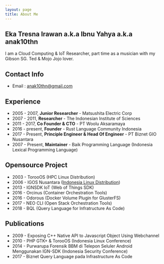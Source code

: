 ```yaml
---
layout: page
title: About Me
---
```

## Eka Tresna Irawan a.k.a Ibnu Yahya a.k.a anak10thn
I am a Cloud Computing & IoT Researcher, part time as a musician with my Gibson SG. Ted & Mojo Jojo lover.

## Contact Info
* Email : anak10thn@gmail.com

## Experience
* 2005 - 2007, **Junior Researcher** - Matsushita Electric Corp
* 2007 - 2011, **Researcher** - The Indonesian Institute of Sciences
* 2011 - 2017, **Co Founder & CTO** - PT Woolu Aksaramaya
* 2016 - present, **Founder** - Rust Language Community Indonesia
* 2017 - Present, **Principle Engineer & Head Of Engineer** - PT Biznet GIO Nusantara
* 2007 - Present, **Maintainer** - Baik Programming Language (Indonesia Lexical Programming Language)

## Opensource Project
* 2003 - TorooOS (HPC Linux Distribution)
* 2006 - IGOS Nusantara ([Indonesia Linux Distribution](https://fedoraproject.org/wiki/List_of_Fedora_remixes#IGOS_Nusantara_.28IGN.29))
* 2013 - IGNSDK IoT (Web of Things SDK)
* 2016 - Orcinus (Container Orchestration Tools)
* 2016 - Odorous (Docker Volume Plugin for GlusterFS)
* 2017 - NEO CLI (Open Stack Orchestration Tools)
* 2018 - BQL (Query Language for Infratructure As Code)

## Publications
* 2009 - Exposing  C++  Native  API  to  Javascript  Object  Using  Webchannel 
* 2010 - PHP  GTK+  &  TorooOS  (Indonesia  Linux  Conference)
* 2014 - Purwarupa  Forensik  BBM  di  Telepon  Seluler  Android  Menggunakan  IGN-SDK  (Indonesia  Security  Conference)
* 2017 - Biznet Query Language pada Infrastructure As Code

